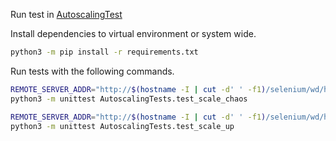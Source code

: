 Run test in [AutoscalingTest](./AutoscalingTests)

Install dependencies to virtual environment or system wide.
```bash
python3 -m pip install -r requirements.txt
```

Run tests with the following commands.

```bash
REMOTE_SERVER_ADDR="http://$(hostname -I | cut -d' ' -f1)/selenium/wd/hub" \
python3 -m unittest AutoscalingTests.test_scale_chaos
```

```bash
REMOTE_SERVER_ADDR="http://$(hostname -I | cut -d' ' -f1)/selenium/wd/hub" \
python3 -m unittest AutoscalingTests.test_scale_up
```
